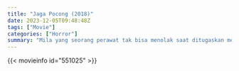 ```yaml
---
title: "Jaga Pocong (2018)"
date: 2023-12-05T09:48:48Z
tags: ["Movie"]
categories: ["Horror"]
summary: "Mila yang seorang perawat tak bisa menolak saat ditugaskan merawat Sulastri di rumahnya. Sesampainya di rumah Sulastri, ternyata Sulastri sudah meninggal."
---
```


<mux-player stream-type="on-demand"
src="https://kp3d-my.sharepoint.com/personal/ryoo_kp3d_onmicrosoft_com/_layouts/15/download.aspx?share=EVwUX9AXPn1LvQ2JT6r7yvsBH_uEHZKEtk-wtYAN76N2YQ" prefer-playback="mse" controls>

</mux-player>


{{< movieinfo id="551025" >}}

<script src="https://cdn.jsdelivr.net/npm/@mux/mux-player"></script>

 <script type="application/ld+json ">
{
"@context": "https://schema.org/",
"@type": "VideoObject",
"name": "Jaga Pocong (2018)",
"contentUrl": "https://stream.mux.com/c3oWyO3s99s9zxEO8QWRnaNytwDyuTWkDxAeDt8IBZk.m3u8",
"thumbnailUrl": "https://www.themoviedb.org/t/p/original/m1SmpdRBwzqBSnAB3Y7rlVJ85oC.jpg?width=314&fit_mode=preserve&time=25",
"uploadDate": "2023-12-05T09:48:48Z",
}

</script>
